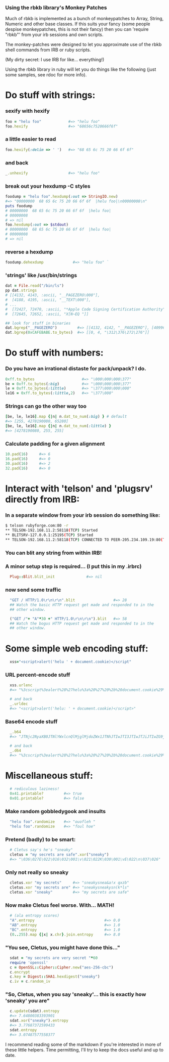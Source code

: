 ### Using the rbkb library's Monkey Patches

Much of rbkb is implemented as a bunch of monkeypatches to Array, String, 
Numeric and other base classes. If this suits your fancy (some people despise
monkeypatches, this is not their fancy) then you can 'require "rbkb"' from 
your irb sessions and own scripts. 

The monkey-patches were designed to let you approximate use of the rbkb shell 
commands from IRB or ruby scripts.

(My dirty secret: I use IRB for like... everything!)

Using the rbkb library in ruby will let you do things like the following (just 
some samples, see rdoc for more info).


# Do stuff with strings:

### sexify with hexify
  ```ruby
  foo = "helu foo"            #=> "helu foo"
  foo.hexify                  #=> "68656c7520666f6f"
  ```

### a little easier to read
  ```ruby
  foo.hexify(:delim => ' ')   #=> "68 65 6c 75 20 66 6f 6f"
  ```

### and back
  ```ruby
  _.unhexify                  #=> "helu foo"
  ```

### break out your hexdump -C styles
  ```ruby
  foodump = "helu foo".hexdump(:out => StringIO.new)
  #=> "00000000  68 65 6c 75 20 66 6f 6f  |helu foo|\n00000008\n"
  puts foodump
  # 00000000  68 65 6c 75 20 66 6f 6f  |helu foo|
  # 00000008
  # => nil
  foo.hexdump(:out => $stdout)
  # 00000000  68 65 6c 75 20 66 6f 6f  |helu foo|
  # 00000008
  # => nil
 ```

### reverse a hexdump

  ```ruby
  foodump.dehexdump             #=> "helu foo" `
  ```

### 'strings' like /usr/bin/strings
  ```ruby
  dat = File.read("/bin/ls")
  pp dat.strings
  # [[4132, 4143, :ascii, "__PAGEZERO\000"],
  #  [4188, 4195, :ascii, "__TEXT\000"],
  # ...
  #  [72427, 72470, :ascii, "*Apple Code Signing Certification Authority"],
  #  [72645, 72652, :ascii, "X[N~EQ "]]

  ## look for stuff in binaries
  dat.bgrep("__PAGEZERO")         #=> [[4132, 4142, "__PAGEZERO"], [40996, 41006, "__PAGEZERO"]]
  dat.bgrep(0xCAFEBABE.to_bytes)  #=> [[0, 4, "\312\376\272\276"]]
  ```

# Do stuff with numbers:

### Do you have an irrational distaste for pack/unpack? I do.
  ```ruby
  0xff.to_bytes                     #=> "\000\000\000\377"
  be = 0xff.to_bytes(:big)          #=> "\000\000\000\377"
  le = 0xff.to_bytes(:little)       #=> "\377\000\000\000"
  le16 = 0xff.to_bytes(:little,2)   #=> "\377\000"
  ```

### Strings can go the other way too
  ```ruby
  [be, le, le16].map {|n| n.dat_to_num(:big) } # default
  #=> [255, 4278190080, 65280]
  [be, le, le16].map {|n| n.dat_to_num(:little) }
  #=> [4278190080, 255, 255]
  ```

### Calculate padding for a given alignment
  ```ruby
  10.pad(16)     #=> 6
  16.pad(16)     #=> 0
  30.pad(16)     #=> 2
  32.pad(16)     #=> 0
  ```

# Interact with 'telson' and 'plugsrv' directly from IRB:

### In a separate window from your irb session do something like:

```bash 
$ telson rubyforge.com:80 -r
** TELSON-192.168.11.2:58118(TCP) Started
** BLITSRV-127.0.0.1:25195(TCP) Started
** TELSON-192.168.11.2:58118(TCP) CONNECTED TO PEER-205.234.109.19:80(TCP)
```

### You can blit any string from within IRB!

### A minor setup step is required... (I put this in my .irbrc)
```ruby
  Plug::Blit.blit_init              #=> nil
```

### now send some traffic
```ruby
  "GET / HTTP/1.0\r\n\r\n".blit                 #=> 28 
  ## Watch the basic HTTP request get made and responded to in the 
  ## other window.

  ("GET /"+ "A"*30 +" HTTP/1.0\r\n\r\n").blit   #=> 58 
  ## Watch the bogus HTTP request get made and responded to in the 
  ## other window.
```

# Some simple web encoding stuff:
```ruby
  xss="<script>alert('helu ' + document.cookie)</script"
```

### URL percent-encode stuff
```ruby
  xss.urlenc 
  #=> "%3cscript%3ealert%28%27helu%3a%20%27%20%2b%20document.cookie%29%3c%2fscript%3e"

  # and back
  _.urldec
  #=> "<script>alert('helu: ' + document.cookie)</script>"
```

### Base64 encode stuff
```ruby
  _.b64
  #=> "JTNjc2NyaXB0JTNlYWxlcnQlMjglMjdoZWx1JTNhJTIwJTI3JTIwJTJiJTIwZG9jdW1lbnQuY29va2llJTI5JTNjJTJmc2NyaXB0JTNl"

  # and back
  _.d64
  #=> "%3cscript%3ealert%28%27helu%3a%20%27%20%2b%20document.cookie%29%3c%2fscript%3e"
```

# Miscellaneous stuff:

```ruby
  # rediculous laziness!
  0x41.printable?         #=> true
  0x01.printable?         #=> false
```

### Make random gobbledygook and insults
```ruby
  "helu foo".randomize    #=> "ouofleh "
  "helu foo".randomize    #=> "foul hoe"
```

### Pretend (badly) to be smart:
```ruby
  # Cletus say's he's "sneaky"
  cletus = "my secrets are safe".xor("sneaky")
  #=> "\036\027E\022\016\032\001\v\021\022K\030\001\vE\022\n\037\026"
```

### Only not really so sneaky
```ruby
  cletus.xor "my secrets"     #=> "sneakysnea&a!x qxzb"
  cletus.xor "my secrets are" #=> "sneakysneakysn(k*ls"
  cletus.xor "sneaky"         #=> "my secrets are safe"
```

### Now make Cletus feel worse. With... MATH!
```ruby
  # (ala entropy scores)
  "A".entropy                               #=> 0.0
  "AB".entropy                              #=> 1.0
  "BC".entropy                              #=> 1.0
  (0..255).map {|x| x.chr}.join.entropy     #=> 8.0
```
### "You see, Cletus, you might have done this..."
```ruby
  sdat = "my secrets are very secret "*60
  require 'openssl'
  c = OpenSSL::Cipher::Cipher.new("aes-256-cbc")
  c.encrypt
  c.key = Digest::SHA1.hexdigest("sneaky")
  c.iv = c.random_iv
```

### "So, Cletus, when you say 'sneaky'... this is exactly how 'sneaky' you are"
```ruby
  c.update(sdat).entropy
  #=> 7.64800383393901
  sdat.xor("sneaky").entropy
  #=> 3.77687372599433
  sdat.entropy
  #=> 3.07487577558377
```

I recommend reading some of the markdown if you're interested in more of these 
little helpers.  Time permitting, I'll try to keep the docs useful and up 
to date. 
